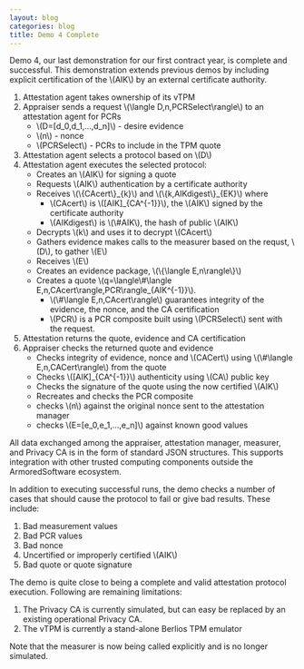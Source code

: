```yaml
---
layout: blog
categories: blog
title: Demo 4 Complete
---
```

Demo 4, our last demonstration for our first contract year, is
complete and successful.  This demonstration extends previous demos by
including explicit certification of the \\(AIK\\) by an external
certificate authority.

1. Attestation agent takes ownership of its vTPM
1. Appraiser sends a request \\(\langle D,n,PCRSelect\rangle\\) to an
   attestation agent for PCRs
	* \\(D=[d_0,d_1,...,d_n]\\) - desire evidence
	* \\(n\\) - nonce
	* \\(PCRSelect\\) - PCRs to include in the TPM quote
1. Attestation agent selects a protocol based on \\(D\\)
1. Attestation agent executes the selected protocol:
	* Creates an \\(AIK\\) for signing a quote
	* Requests \\(AIK\\) authentication by a certificate authority
	* Receives \\(\\{CAcert\\}\_{k}\\) and
	  \\(\\{k,AIKdigest\\}\_{EK}\\) where 
	  * \\(CAcert\\) is \\([AIK]_{CA^{-1}}\\), the \\(AIK\\) signed by
      the certificate authority
	  * \\(AIKdigest\\) is \\(\\#AIK\\), the hash of public \\(AIK\\)
	* Decrypts \\(k\\) and uses it to decrypt \\(CAcert\\)
	* Gathers evidence makes calls to the measurer based on the
      requst, \\(D\\), to gather \\(E\\)
	* Receives \\(E\\)
	* Creates an evidence package, \\(\\{\langle E,n\rangle\\}\\)
	* Creates a quote \\(q=\langle\\#\langle
	  E,n,CAcert\rangle,PCR\rangle_{AIK^{-1}}\\).
	  * \\(\\#\langle E,n,CAcert\rangle\\) guarantees integrity of the
      evidence, the nonce, and the CA certification
	  * \\(PCR\\) is a PCR composite built using \\(PCRSelect\\) sent
        with the request.
1. Attestation returns the quote, evidence and CA certification
1. Appraiser checks the returned quote and evidence
	* Checks integrity of evidence, nonce and \\(CACert\\) using
      \\(\\#\langle E,n,CACert\rangle\\) from the quote
	* Checks \\([AIK]_{CA^{-1}}\\) authenticity using \\(CA\\) public key
	* Checks the signature of the quote using the now certified \\(AIK\\)
	* Recreates and checks the PCR composite
	* checks \\(n\\) against the original nonce sent to the
      attestation manager
	* checks \\(E=[e_0,e_1,...,e_n]\\) against known good values

All data exchanged among the appraiser, attestation manager, measurer,
and Privacy CA is in the form of standard JSON structures.  This
supports integration with other trusted computing components outside
the ArmoredSoftware ecosystem.

In addition to executing successful runs, the demo checks a number of
cases that should cause the protocol to fail or give bad results.
These include: 

1. Bad measurement values
2. Bad PCR values
3. Bad nonce
4. Uncertified or improperly certified \\(AIK\\)
5. Bad quote or quote signature

The demo is quite close to being a complete and valid attestation
protocol execution.  Following are remaining limitations: 

1. The Privacy CA is currently simulated, but can easy be replaced by an
   existing operational Privacy CA.
1. The vTPM is currently a stand-alone Berlios TPM emulator

Note that the measurer is now being called explicitly and is no longer
simulated.

